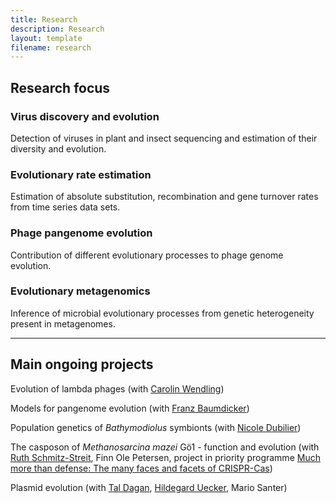 ```yaml
---
title: Research
description: Research
layout: template
filename: research
---
```


## Research focus

### Virus discovery and evolution

Detection of viruses in plant and insect sequencing and estimation of their diversity and evolution.

### Evolutionary rate estimation

Estimation of absolute substitution, recombination and gene turnover
rates from time series data sets.

### Phage pangenome evolution

Contribution of different evolutionary processes to phage genome
evolution.

### Evolutionary metagenomics

Inference of microbial evolutionary processes from genetic heterogeneity
present in metagenomes.

* * * * *

## Main ongoing projects

Evolution of lambda phages (with [Carolin
Wendling](https://usys.ethz.ch/en/people/profile.MjUyNjM3.TGlzdC82MzcsMzIwMTk3MjIy.html))

Models for pangenome evolution (with [Franz
Baumdicker](http://baumdickerlab.de/))

Population genetics of *Bathymodiolus* symbionts (with [Nicole
Dubilier](https://www.mpi-bremen.de/en/Nicole-Dubilier.html))

The casposon of *Methanosarcina mazei* Gö1 - function and evolution
(with [Ruth
Schmitz-Streit](http://www.mikrobio.uni-kiel.de/de/ag-schmitz-streit),
Finn Ole Petersen, project in priority programme [Much more than
defense: The many faces and facets of
CRISPR-Cas](https://www.uni-ulm.de/nawi/crispr-spp2141/))

Plasmid evolution (with [Tal
Dagan](https://www.mikrobio.uni-kiel.de/de/ag-dagan), [Hildegard
Uecker](http://web.evolbio.mpg.de/~uecker/), Mario Santer)
